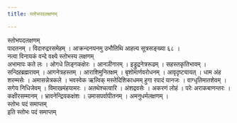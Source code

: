 ```yaml
---
title: स्तोभपदलक्षणम्

---
```

स्तोभपदलक्षणम्  
पादतनम् । विदारुद्ररसमेहम् । आक्रन्दनयनमु उभौतिथि आहत्य सूत्रसङ्ख्या ६८ ।  
नत्वा विनायकं वन्दे वक्ष्ये स्तोभस्य लक्षणम्  
अभामापः कते लः । ओगधे लिङ्गकक्षेरः । आनञीगारम् । इड्रुद्रनेत्ररूढम् । सहस्तकृतिभावम् । सन्दिहब्रह्मरावम् । आगनेत्रहस्तम् । आराशिमुनितक्षम् । बृशोमार्णवरोधनम् । आवृदृष्ट्यायत् । धाम अंह शरम्मसेः । अमासन्नेत्रकले । भवस्वेक ऋत्विक् मस्तेदिशिकाधमम् हुगा रपादं यानजः । वाग्धृतिमातशेवम् । सगेय निधिजेवम् । विमाखमंहयामरः । अतथेश्चत्वारि । अंशद्रवसेः । अकरणं लोहं । परेः अराकबाणन्तरः । कक्षीरसम्मानम् । भ्रावनेन्द्रियकक्षंशः । उमासपर्वापीतनम् । अमनुधर्मलक्षणम् ।  
स्तोभः पदं समाप्तम्  
                                  इति स्तोभः पदं समाप्तम्